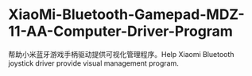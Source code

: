 # XiaoMi-Bluetooth-Gamepad-MDZ-11-AA-Computer-Driver-Program
帮助小米蓝牙游戏手柄驱动提供可视化管理程序。Help Xiaomi Bluetooth joystick driver provide visual management program.
